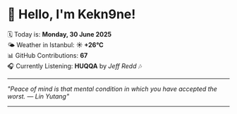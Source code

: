 # 👋 Hello, I'm Kekn9ne!

🗓️ Today is: **Monday, 30 June 2025**  
🌤️ Weather in Istanbul: **☀️   +26°C**  
📊 GitHub Contributions: **67**  
🎧 Currently Listening: **HUQQA** by *Jeff Redd* 🎶

---

_"Peace of mind is that mental condition in which you have accepted the worst. — *Lin Yutang*"_

---
